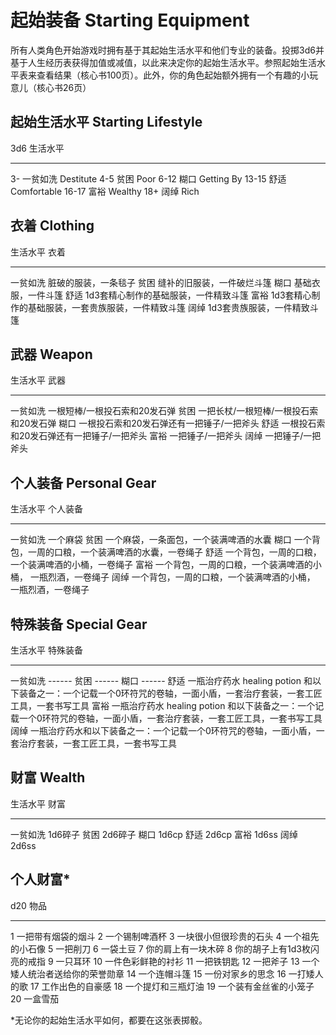 # 起始装备 Starting Equipment

所有人类角色开始游戏时拥有基于其起始生活水平和他们专业的装备。投掷3d6并基于人生经历表获得加值或减值，以此来决定你的起始生活水平。参照起始生活水平表来查看结果（核心书100页）。此外，你的角色起始额外拥有一个有趣的小玩意儿（核心书26页）

## 起始生活水平 Starting Lifestyle

  3d6     生活水平
  ------- --------------------
  3-      一贫如洗 Destitute
  4-5     贫困 Poor
  6-12    糊口 Getting By
  13-15   舒适 Comfortable
  16-17   富裕 Wealthy
  18+     阔绰 Rich

## 衣着 Clothing

  生活水平   衣着
  ---------- -----------------------------------------------------
  一贫如洗   脏破的服装，一条毯子
  贫困       缝补的旧服装，一件破烂斗篷
  糊口       基础衣服，一件斗篷
  舒适       1d3套精心制作的基础服装，一件精致斗篷
  富裕       1d3套精心制作的基础服装，一套贵族服装，一件精致斗篷
  阔绰       1d3套贵族服装，一件精致斗篷

## 武器 Weapon

  生活水平   武器
  ---------- -------------------------------------------
  一贫如洗   一根短棒/一根投石索和20发石弹
  贫困       一把长杖/一根短棒/一根投石索和20发石弹
  糊口       一根投石索和20发石弹还有一把锤子/一把斧头
  舒适       一根投石索和20发石弹还有一把锤子/一把斧头
  富裕       一把锤子/一把斧头
  阔绰       一把锤子/一把斧头

## 个人装备 Personal Gear

  生活水平   个人装备
  ---------- ---------------------------------------------------------------
  一贫如洗   一个麻袋
  贫困       一个麻袋，一条面包，一个装满啤酒的水囊
  糊口       一个背包，一周的口粮，一个装满啤酒的水囊，一卷绳子
  舒适       一个背包，一周的口粮，一个装满啤酒的小桶，一卷绳子
  富裕       一个背包，一周的口粮，一个装满啤酒的小桶， 一瓶烈酒，一卷绳子
  阔绰       一个背包，一周的口粮，一个装满啤酒的小桶， 一瓶烈酒，一卷绳子

## 特殊装备 Special Gear

  生活水平   特殊装备
  ---------- ---------------------------------------------------------------------------------------------------------------------------
  一贫如洗   ------
  贫困       ------
  糊口       ------
  舒适       一瓶治疗药水 healing potion 和以下装备之一：一个记载一个0环符咒的卷轴，一面小盾，一套治疗套装，一套工匠工具，一套书写工具
  富裕       一瓶治疗药水 healing potion 和以下装备之一：一个记载一个0环符咒的卷轴，一面小盾，一套治疗套装，一套工匠工具，一套书写工具
  阔绰       一瓶治疗药水和以下装备之一：一个记载一个0环符咒的卷轴，一面小盾，一套治疗套装，一套工匠工具，一套书写工具

## 财富 Wealth

  生活水平   财富
  ---------- ---------
  一贫如洗   1d6碎子
  贫困       2d6碎子
  糊口       1d6cp
  舒适       2d6cp
  富裕       1d6ss
  阔绰       2d6ss

## 个人财富\*

  d20   物品
  ----- --------------------------------
  1     一把带有烟袋的烟斗
  2     一个锡制啤酒杯
  3     一块很小但很珍贵的石头
  4     一个祖先的小石像
  5     一把削刀
  6     一袋土豆
  7     你的肩上有一块木碎
  8     你的胡子上有1d3枚闪亮的戒指
  9     一只耳环
  10    一件色彩鲜艳的衬衫
  11    一把铁钥匙
  12    一把斧子
  13    一个矮人统治者送给你的荣誉勋章
  14    一个连帽斗篷
  15    一份对家乡的思念
  16    一打矮人的歌
  17    工作出色的自豪感
  18    一个提灯和三瓶灯油
  19    一个装有金丝雀的小笼子
  20    一盒雪茄

\*无论你的起始生活水平如何，都要在这张表掷骰。
